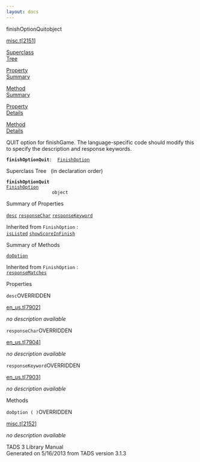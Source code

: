 ```yaml
---
layout: docs
---
```

<span class="title">finishOptionQuit</span><span class="type">object</span>

[misc.t](../file/misc.t.html)\[[2151](../source/misc.t.html#2151)\]

[Superclass  
Tree](#_SuperClassTree_)

[Property  
Summary](#_PropSummary_)

[Method  
Summary](#_MethodSummary_)

[Property  
Details](#_Properties_)

[Method  
Details](#_Methods_)



QUIT option for finishGame. The language-specific code should modify
this to specify the description and response keywords.

**`finishOptionQuit`**` :   `[`FinishOption`](../object/FinishOption.html)



<span id="_SuperClassTree_"></span>



<span class="hdln">Superclass Tree</span>   (in declaration order)



**`finishOptionQuit`**  
[`FinishOption`](../object/FinishOption.html)  
`                 object`  
<span id="_PropSummary_"></span>



<span class="hdln">Summary of Properties</span>  



[`desc`](#desc) [`responseChar`](#responseChar) [`responseKeyword`](#responseKeyword)

Inherited from `FinishOption` :  
[`isListed`](../object/FinishOption.html#isListed) [`showScoreInFinish`](../object/FinishOption.html#showScoreInFinish)

<span id="_MethodSummary_"></span>



<span class="hdln">Summary of Methods</span>  



[`doOption`](#doOption)

Inherited from `FinishOption` :  
[`responseMatches`](../object/FinishOption.html#responseMatches)

<span id="_Properties_"></span>



<span class="hdln">Properties</span>  



<span id="desc"></span>

`desc`<span class="rem">OVERRIDDEN</span>

[en_us.t](../file/en_us.t.html)\[[7902](../source/en_us.t.html#7902)\]



*no description available*



<span id="responseChar"></span>

`responseChar`<span class="rem">OVERRIDDEN</span>

[en_us.t](../file/en_us.t.html)\[[7904](../source/en_us.t.html#7904)\]



*no description available*



<span id="responseKeyword"></span>

`responseKeyword`<span class="rem">OVERRIDDEN</span>

[en_us.t](../file/en_us.t.html)\[[7903](../source/en_us.t.html#7903)\]



*no description available*



<span id="_Methods_"></span>



<span class="hdln">Methods</span>  



<span id="doOption"></span>

`doOption ( )`<span class="rem">OVERRIDDEN</span>

[misc.t](../file/misc.t.html)\[[2152](../source/misc.t.html#2152)\]



*no description available*





TADS 3 Library Manual  
Generated on 5/16/2013 from TADS version 3.1.3


